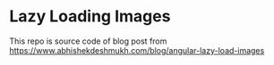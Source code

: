 # Lazy Loading Images

This repo is source code of blog post from  https://www.abhishekdeshmukh.com/blog/angular-lazy-load-images
